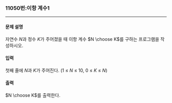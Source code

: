 ### 11050번:이항 계수1

***

#### 문제 설명
자연수 
$N$과 정수 
$K$가 주어졌을 때 이항 계수 
$N \choose K$를 구하는 프로그램을 작성하시오.

#### 입력
첫째 줄에 
$N$과 
$K$가 주어진다. (1 ≤ 
$N$ ≤ 10, 0 ≤ 
$K$ ≤ 
$N$)

#### 출력
$N \choose K$를 출력한다.
